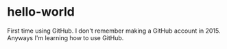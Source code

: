 # hello-world

First time using GitHub. 
I don't remember making a GitHub account in 2015. 
Anyways I'm learning how to use GitHub.
